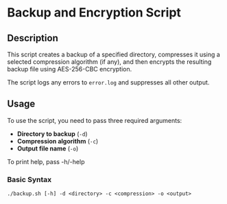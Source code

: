 # Backup and Encryption Script

## Description
This script creates a backup of a specified directory, compresses it using a selected compression algorithm (if any), and then encrypts the resulting backup file using AES-256-CBC encryption.

The script logs any errors to `error.log` and suppresses all other output.

## Usage
To use the script, you need to pass three required arguments:
- **Directory to backup** (`-d`)
- **Compression algorithm** (`-c`)
- **Output file name** (`-o`)

To print help, pass -h/-help

### Basic Syntax

```
./backup.sh [-h] -d <directory> -c <compression> -o <output>
```
